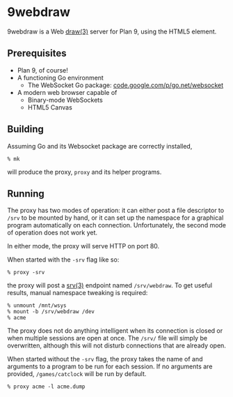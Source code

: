 # 9webdraw

9webdraw is a Web [draw(3)][man3draw] server for Plan 9, using
the HTML5 <canvas> element.

## Prerequisites
* Plan 9, of course!
* A functioning Go environment
    + The WebSocket Go package:
        [code.google.com/p/go.net/websocket][gows]
* A modern web browser capable of
    + Binary-mode WebSockets
    + HTML5 Canvas

## Building
Assuming Go and its Websocket package are correctly installed,

    % mk
will produce the proxy, `proxy` and its helper programs.

## Running
The proxy has two modes of operation: it can either post a file
descriptor to `/srv` to be mounted by hand, or it can set up the
namespace for a graphical program automatically on each
connection.  Unfortunately, the second mode of operation does
not work yet.

In either mode, the proxy will serve HTTP on port 80.

When started with the `-srv` flag like so:

    % proxy -srv
the proxy will post a [srv(3)][man3srv] endpoint named `/srv/webdraw`.
To get useful results, manual namespace tweaking is required:

    % unmount /mnt/wsys
    % mount -b /srv/webdraw /dev
    % acme
The proxy does not do anything intelligent when its connection is
closed or when multiple sessions are open at once.  The `/srv/` file
will simply be overwritten, although this will not disturb connections
that are already open.

When started without the `-srv` flag, the proxy takes the name of and
arguments to a program to be run for each session.  If no arguments
are provided, `/games/catclock` will be run by default.

    % proxy acme -l acme.dump

[man3draw]: http://plan9.bell-labs.com/magic/man2html/3/draw
[man3srv]: http://plan9.bell-labs.com/magic/man2html/3/srv
[gows]: http://code.google.com/p/go.net/websocket
